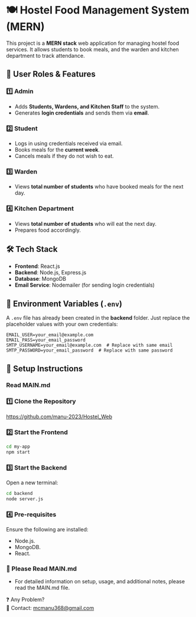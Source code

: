 # 🍽️ Hostel Food Management System (MERN)

This project is a **MERN stack** web application for managing hostel food services. It allows students to book meals, and the warden and kitchen department to track attendance.

## 👥 User Roles & Features

### **1️⃣ Admin**
- Adds **Students, Wardens, and Kitchen Staff** to the system.
- Generates **login credentials** and sends them via **email**.

### **2️⃣ Student**
- Logs in using credentials received via email.
- Books meals for the **current week**.
- Cancels meals if they do not wish to eat.

### **3️⃣ Warden**
- Views **total number of students** who have booked meals for the next day.

### **4️⃣ Kitchen Department**
- Views **total number of students** who will eat the next day.
- Prepares food accordingly.

## 🛠️ Tech Stack
- **Frontend**: React.js  
- **Backend**: Node.js, Express.js  
- **Database**: MongoDB  
- **Email Service**: Nodemailer (for sending login credentials)

## 🔑 Environment Variables (`.env`)
A `.env` file has already been created in the **backend** folder. Just replace the placeholder values with your own credentials:

```env
EMAIL_USER=your_email@example.com
EMAIL_PASS=your_email_password
SMTP_USERNAME=your_email@example.com  # Replace with same email
SMTP_PASSWORD=your_email_password  # Replace with same password
```
## 🚀 Setup Instructions

### Read MAIN.md 

   
### **1️⃣ Clone the Repository**
   https://github.com/manu-2023/Hostel_Web
   
### 2️⃣ Start the Frontend
```sh
cd my-app
npm start
```
### 3️⃣ Start the Backend
Open a new terminal:
```sh
cd backend
node server.js
```
### 4️⃣ Pre-requisites
Ensure the following are installed:
- Node.js.
- MongoDB.
- React.

### 📖 Please Read MAIN.md

 -  For detailed information on setup, usage, and additional notes, please read the MAIN.md file.


❓ Any Problem?<br>
📧 Contact: mcmanu368@gmail.com
